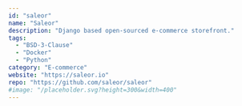 ```yaml
---
id: "saleor"
name: "Saleor"
description: "Django based open-sourced e-commerce storefront."
tags:
  - "BSD-3-Clause"
  - "Docker"
  - "Python"
category: "E-commerce"
website: "https://saleor.io"
repo: "https://github.com/saleor/saleor"
#image: "/placeholder.svg?height=300&width=400"
---
```


